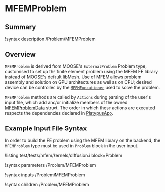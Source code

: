 # MFEMProblem

## Summary

!syntax description /Problem/MFEMProblem

## Overview

`MFEMProblem` is derived from MOOSE's `ExternalProblem` Problem type, customised to set up the
 finite element problem using the MFEM FE library instead of MOOSE's default libMesh. Use of MFEM
 allows problem assembly and solution on GPU architectures as well as on CPU; desired device can be
 controlled by the [`MFEMExecutioner`](MFEMExecutioner.md) used to solve the problem.

`MFEMProblem` methods are called by `Actions` during parsing of the user's input file, which add
 and/or initialize members of the owned [MFEMProblemData](source/mfem/problem/MFEMProblemData.md) struct.
The order in which these actions are executed respects the dependencies declared in
 [PlatypusApp](source/mfem/base/PlatypusApp.md).

## Example Input File Syntax

In order to build the FE problem using the MFEM library on the backend, the `MFEMProblem` type must
 be used in `Problem` block in the user input.

!listing test/tests/mfem/kernels/diffusion.i block=Problem

!syntax parameters /Problem/MFEMProblem

!syntax inputs /Problem/MFEMProblem

!syntax children /Problem/MFEMProblem
